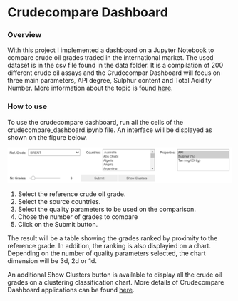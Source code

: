 # Crudecompare Dashboard

### Overview

With this project I implemented a dashboard on a Jupyter Notebook to compare crude oil grades traded in the international market.
The used dataset is in the csv file found in the data folder. It is a compilation of 200 different crude oil assays and the Crudecompar Dashboard will focus on
three main parameters, API degree, Sulphur content and Total Acidity Number. More information about the topic is found [here](https://medium.com/@jeyenry/what-are-the-15-most-expensive-crude-oil-in-the-world-part-1-e830ce3a3767).

### How to use

To use the crudecompare dashboard, run all the cells of the crudecompare_dashboard.ipynb file. An interface will be displayed as shown on the figure below.

![alt text](/figures/interface.JPG "Interface")

1. Select the reference crude oil grade.
2. Select the source countries.
3. Select the quality parameters to be used on the comparison.
4. Chose the number of grades to compare
5. Click on the Submit button.

The result will be a table showing the grades ranked by proximity to the reference grade. In addition, the ranking is also displayied on a chart. Depending on
the number of quality parameters selected, the chart dimension will be 3d, 2d or 1d.

An additional Show Clusters button is available to display all the crude oil grades on a clustering classification chart. More details of Crudecompare Dashboard applications can be found [here](https://medium.com/@jeyenry/what-are-the-15-most-expensive-crude-oil-in-the-world-part-2-4213d1649e5f). 


